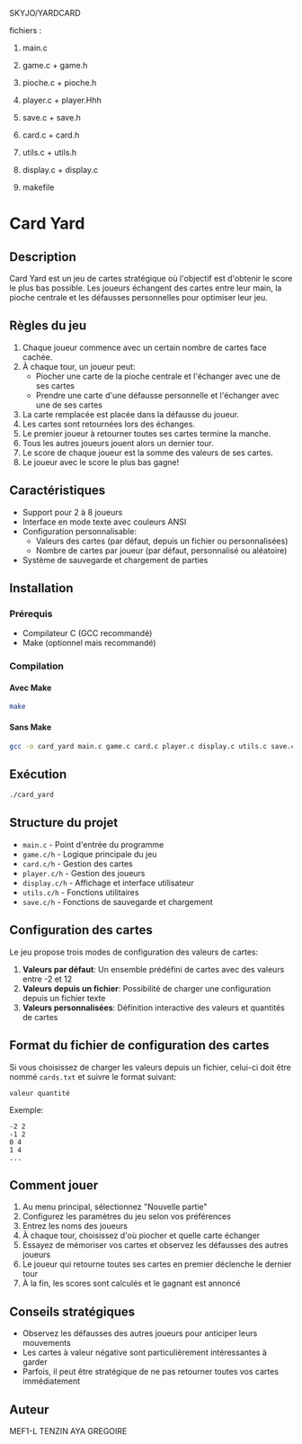 SKYJO/YARDCARD

 fichiers :

1. main.c

2. game.c + game.h

3. pioche.c + pioche.h

4. player.c + player.Hhh
 
5. save.c + save.h

6. card.c + card.h

7. utils.c + utils.h

8. display.c + display.c

9. makefile


# Card Yard

## Description
Card Yard est un jeu de cartes stratégique où l'objectif est d'obtenir le score le plus bas possible. Les joueurs échangent des cartes entre leur main, la pioche centrale et les défausses personnelles pour optimiser leur jeu.

## Règles du jeu

1. Chaque joueur commence avec un certain nombre de cartes face cachée.
2. À chaque tour, un joueur peut:
   - Piocher une carte de la pioche centrale et l'échanger avec une de ses cartes
   - Prendre une carte d'une défausse personnelle et l'échanger avec une de ses cartes
3. La carte remplacée est placée dans la défausse du joueur.
4. Les cartes sont retournées lors des échanges.
5. Le premier joueur à retourner toutes ses cartes termine la manche.
6. Tous les autres joueurs jouent alors un dernier tour.
7. Le score de chaque joueur est la somme des valeurs de ses cartes.
8. Le joueur avec le score le plus bas gagne!

## Caractéristiques

- Support pour 2 à 8 joueurs
- Interface en mode texte avec couleurs ANSI
- Configuration personnalisable:
  - Valeurs des cartes (par défaut, depuis un fichier ou personnalisées)
  - Nombre de cartes par joueur (par défaut, personnalisé ou aléatoire)
- Système de sauvegarde et chargement de parties

## Installation

### Prérequis
- Compilateur C (GCC recommandé)
- Make (optionnel mais recommandé)

### Compilation

#### Avec Make
```bash
make
```

#### Sans Make
```bash
gcc -o card_yard main.c game.c card.c player.c display.c utils.c save.c -std=c99
```

## Exécution
```bash
./card_yard
```

## Structure du projet

- `main.c` - Point d'entrée du programme
- `game.c/h` - Logique principale du jeu
- `card.c/h` - Gestion des cartes
- `player.c/h` - Gestion des joueurs
- `display.c/h` - Affichage et interface utilisateur
- `utils.c/h` - Fonctions utilitaires
- `save.c/h` - Fonctions de sauvegarde et chargement

## Configuration des cartes

Le jeu propose trois modes de configuration des valeurs de cartes:

1. **Valeurs par défaut**: Un ensemble prédéfini de cartes avec des valeurs entre -2 et 12
2. **Valeurs depuis un fichier**: Possibilité de charger une configuration depuis un fichier texte
3. **Valeurs personnalisées**: Définition interactive des valeurs et quantités de cartes

## Format du fichier de configuration des cartes

Si vous choisissez de charger les valeurs depuis un fichier, celui-ci doit être nommé `cards.txt` et suivre le format suivant:
```
valeur quantité
```

Exemple:
```
-2 2
-1 2
0 4
1 4
...
```

## Comment jouer

1. Au menu principal, sélectionnez "Nouvelle partie"
2. Configurez les paramètres du jeu selon vos préférences
3. Entrez les noms des joueurs
4. À chaque tour, choisissez d'où piocher et quelle carte échanger
5. Essayez de mémoriser vos cartes et observez les défausses des autres joueurs
6. Le joueur qui retourne toutes ses cartes en premier déclenche le dernier tour
7. À la fin, les scores sont calculés et le gagnant est annoncé

## Conseils stratégiques

- Observez les défausses des autres joueurs pour anticiper leurs mouvements
- Les cartes à valeur négative sont particulièrement intéressantes à garder
- Parfois, il peut être stratégique de ne pas retourner toutes vos cartes immédiatement

## Auteur

MEF1-L
TENZIN
AYA
GREGOIRE
     
     


